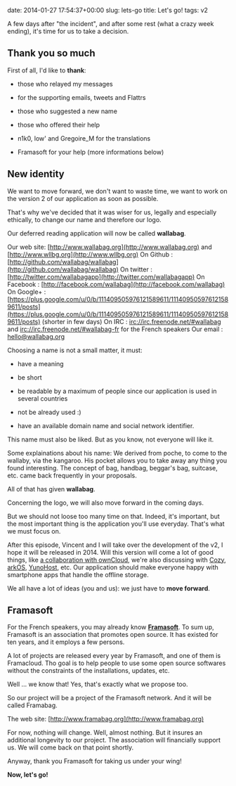 date: 2014-01-27 17:54:37+00:00
slug: lets-go
title: Let's go!
tags: v2

A few days after "the incident", and after some rest (what a crazy week ending), it's time for us to take a decision.


## Thank you so much


First of all, I'd like to **thank**:



	
  * those who relayed my messages

	
  * for the supporting emails, tweets and Flattrs

	
  * those who suggested a new name

	
  * those who offered their help

	
  * n1k0, low' and Gregoire_M for the translations

	
  * Framasoft for your help (more informations below)




## New identity


We want to move forward, we don't want to waste time, we want to work on the version 2 of our application as soon as possible.

That's why we've decided that it was wiser for us, legally and especially ethically, to change our name and therefore our logo.

Our deferred reading application will now be called **wallabag**.

Our web site: [http://www.wallabag.org](http://www.wallabag.org) and [http://www.wllbg.org](http://www.wllbg.org)
On Github : [http://github.com/wallabag/wallabag](http://github.com/wallabag/wallabag)
On twitter : [http://twitter.com/wallabagapp](http://twitter.com/wallabagapp)
On Facebook : [http://facebook.com/wallabag](http://facebook.com/wallabag)
On Google+ : [https://plus.google.com/u/0/b/111409505976121589611/111409505976121589611/posts](https://plus.google.com/u/0/b/111409505976121589611/111409505976121589611/posts) (shorter in few days)
On IRC : [irc://irc.freenode.net/#wallabag](irc://irc.freenode.net/#wallabag) and [irc://irc.freenode.net/#wallabag-fr](irc://irc.freenode.net/#wallabag-fr) for the French speakers
Our email : [hello@wallabag.org](mailto:hello@wallabag.org)

Choosing a name is not a small matter, it must:



	
  * have a meaning

	
  * be short

	
  * be readable by a maximum of people since our application is used in several countries

	
  * not be already used :)

	
  * have an available domain name and social network identifier.


This name must also be liked. But as you know, not everyone will like it.

Some explainations about his name:
We derived from poche, to come to the wallaby, via the kangaroo. His pocket allows you to take away any thing you found interesting.
The concept of bag, handbag, beggar's bag, suitcase, etc. came back frequently in your proposals.

All of that has given **wallabag**.

Concerning the logo, we will also move forward in the coming days.

But we should not loose too many time on that. Indeed, it's important, but the most important thing is the application you'll use everyday. That's what we must focus on.

After this episode, Vincent and I will take over the development of the v2, I hope it will be released in 2014. Will this version will come a lot of good things, like [a collaboration with ownCloud](https://github.com/inthepoche/poche/issues/408), we're also discussing with [Cozy](http://cozy.io/), [arkOS](https://arkos.io/), [YunoHost](https://doc.yunohost.org), etc.
Our application should make everyone happy with smartphone apps that handle the offline storage.

We all have a lot of ideas (you and us): we just have to **move forward**.


## Framasoft


For the French speakers, you may already know **[Framasoft](http://www.framasoft.net/)**. To sum up, Framasoft is an association that promotes open source. It has existed for ten years, and it employs a few persons.

A lot of projects are released every year by Framasoft, and one of them is Framacloud. Tho goal is to help people to use some open source softwares without the constraints of the installations, updates, etc.

Well … we know that! Yes, that's exactly what we propose too.

So our project will be a project of the Framasoft network. And it will be called Framabag.

The web site: [http://www.framabag.org](http://www.framabag.org)

For now, nothing will change. Well, almost nothing. But it insures an additional longevity to our project. The association will financially support us.
We will come back on that point shortly.

Anyway, thank you Framasoft for taking us under your wing!

**Now, let's go!**
